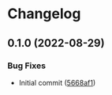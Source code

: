# Changelog

## 0.1.0 (2022-08-29)


### Bug Fixes

* Initial commit ([5668af1](https://github.com/jacobsvante/kustomize-deploy-action/commit/5668af1d195353f161d803a80950722c0d439efe))

